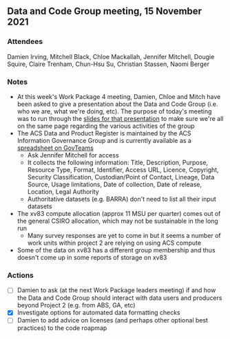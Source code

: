## Data and Code Group meeting, 15 November 2021

### Attendees

Damien Irving, Mitchell Black, Chloe Mackallah, Jennifer Mitchell, Dougie Squire, Claire Trenham, Chun-Hsu Su, Christian Stassen, Naomi Berger

### Notes

- At this week's Work Package 4 meeting, Damien, Chloe and Mitch have been asked to give a presentation about the Data and Code Group (i.e. who we are, what we're doing, etc). The purpose of today's meeting was to run through the [slides for that presentation](https://docs.google.com/presentation/d/13stt8f270NlKducMlxSTvFEvwK_FuBhX0qCUNF1Gtk4/edit?usp=sharing) to make sure we're all on the same page regarding the various activities of the group 
- The ACS Data and Product Register is maintained by the ACS Information Governance Group and is currently available as a [spreadsheet on GovTeams](https://govteams.sharepoint.com/:x:/s/priorityworkclimateandresilienceservices/Ea-UHwyTmZRFgcUQr0rtfLcBAnjnKBbEf093Vx89wOzBZA?e=1Bx5K1)
  - Ask Jennifer Mitchell for access
  - It collects the following information: Title, Description, Purpose, Resource Type, Format, Identifier, Access URL, Licence, Copyright, Security Classification, Custodian/Point of Contact, Lineage, Data Source, Usage limitations, Date of collection, Date of release, Location, Legal Authority
  - Authoritative datasets (e.g. BARRA) don't need to list all their input datasets
- The xv83 compute allocation (approx 11 MSU per quarter) comes out of the general CSIRO allocation, which may not be sustainable in the long run
  - Many survey responses are yet to come in but it seems a number of work units within project 2 are relying on using ACS compute
- Some of the data on xv83 has a different group membership and thus doesn't come up in some reports of storage on xv83

### Actions

- [ ] Damien to ask (at the next Work Package leaders meeting) if and how the Data and Code Group should interact with data users and producers beyond Project 2 (e.g. from ABS, GA, etc)
- [x] Investigate options for automated data formatting checks
- [ ] Damien to add advice on licenses (and perhaps other optional best practices) to the code roapmap 
